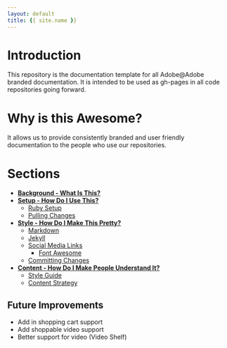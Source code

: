 ```yaml
---
layout: default
title: {{ site.name }}
---
```


# Introduction
This repository is the documentation template for all Adobe@Adobe branded documentation. It is intended to be used as gh-pages in all code repositories going forward.

# Why is this Awesome?
It allows us to provide consistently branded and user friendly documentation to the people who use our repositories.

# Sections

* [<b>Background - What Is This?</b>](background.html)  
* [<b>Setup - How Do I Use This?</b>](setup.html) 
    * [Ruby Setup](setup.html#ruby_setup)
    * [Pulling Changes](setup.html#pulling_changes)
* [<b>Style - How Do I Make This Pretty?</b>](customize.html) 
    * [Markdown](customize.html#markdown)
    * [Jekyll](customize.html#jekyll)
    * [Social Media Links](customize.html#social_media)
        * [Font Awesome](customize.html#social_media)
    * [Committing Changes](customize.html#committing_changes)      
* [<b>Content - How Do I Make People Understand It?</b>](content.html)  
    * [Style Guide](content.html#style_guide)
    * [Content Strategy](content.html#strategy)

## <a name="future_improvements" class="anchor">Future Improvements</a>

* Add in shopping cart support
* Add shoppable video support
* Better support for video (Video Shelf)